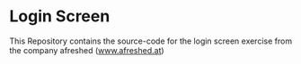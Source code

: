 # Login Screen

This Repository contains the source-code for the login screen exercise from the company afreshed (www.afreshed.at)
